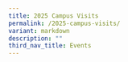 ```yaml
---
title: 2025 Campus Visits
permalink: /2025-campus-visits/
variant: markdown
description: ""
third_nav_title: Events
---
```

